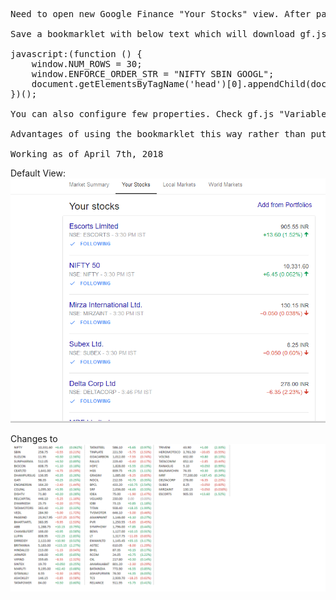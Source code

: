 <pre>
Need to open new Google Finance "Your Stocks" view. After page loads, click on bookmarklet

Save a bookmarklet with below text which will download gf.js file and render a stock ticker 

javascript:(function () {
    window.NUM_ROWS = 30;
    window.ENFORCE_ORDER_STR = "NIFTY SBIN GOOGL";
    document.getElementsByTagName('head')[0].appendChild(document.createElement('script')).src = 'https://rawgit.com/ravikishoreg/GoogleFinanceNewStocksViewTicker/master/gf.js?' + Math.random();
})();

You can also configure few properties. Check gf.js "Variables that can be configured in the bookmaklet"

Advantages of using the bookmarklet this way rather than putting gf.js directly in the bookmarklet is that any corrections made will automatically apply.

Working as of April 7th, 2018
</pre>

Default View:
![Default View](/defaultView.png)

Changes to 
![New View](/postBookmarkletView.PNG)
